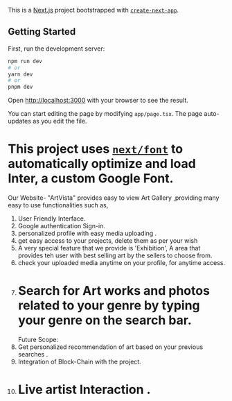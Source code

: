 This is a [Next.js](https://nextjs.org/) project bootstrapped with [`create-next-app`](https://github.com/vercel/next.js/tree/canary/packages/create-next-app).

## Getting Started

First, run the development server:

```bash
npm run dev
# or
yarn dev
# or
pnpm dev
```

Open [http://localhost:3000](http://localhost:3000) with your browser to see the result.

You can start editing the page by modifying `app/page.tsx`. The page auto-updates as you edit the file.

# This project uses [`next/font`](https://nextjs.org/docs/basic-features/font-optimization) to automatically optimize and load Inter, a custom Google Font.

Our Website- "ArtVista" provides easy to view Art Gallery ,providing many easy to use functionalities such as,

1. User Friendly Interface.
2. Google authentication Sign-in.
3. personalized profile with easy media uploading .
4. get easy access to your projects, delete them as per your wish
5. A very special feature that we provide is 'Exhibition', A area that provides teh user with best selling art by the sellers to choose from.
6. check your uploaded media anytime on your profile, for anytime access.
7. # Search for Art works and photos related to your genre by typing your genre on the search bar.
   Future Scope:
8. Get personalized recommendation of art based on your previous searches .
9. Integration of Block-Chain with the project.
10. # Live artist Interaction .
